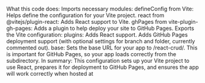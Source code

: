 What this code does:
Imports necessary modules:
defineConfig from Vite: Helps define the configuration for your Vite project.
react from @vitejs/plugin-react: Adds React support to Vite.
ghPages from vite-plugin-gh-pages: Adds a plugin to help deploy your site to GitHub Pages.
Exports the Vite configuration:
plugins:
Adds React support.
Adds GitHub Pages deployment support (with optional settings for branch and folder, currently commented out).
base:
Sets the base URL for your app to /react-crud/.
This is important for GitHub Pages, so your app loads correctly from the subdirectory.
In summary:
This configuration sets up your Vite project to use React, prepares it for deployment to GitHub Pages, and ensures the app will work correctly when hosted at

